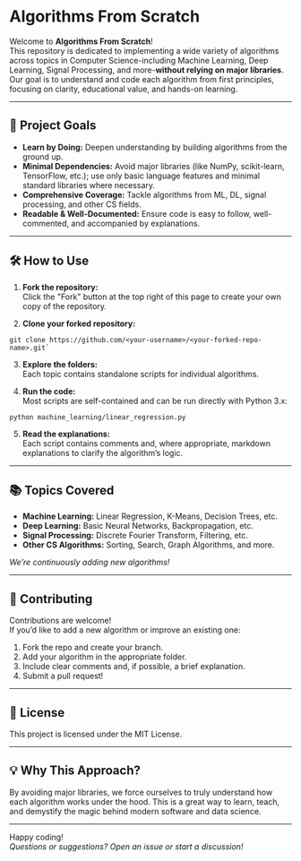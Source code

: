 # Algorithms From Scratch

Welcome to **Algorithms From Scratch**!  
This repository is dedicated to implementing a wide variety of algorithms across topics in Computer Science-including Machine Learning, Deep Learning, Signal Processing, and more-**without relying on major libraries**. Our goal is to understand and code each algorithm from first principles, focusing on clarity, educational value, and hands-on learning.

---

## 🚀 Project Goals

- **Learn by Doing:** Deepen understanding by building algorithms from the ground up.
- **Minimal Dependencies:** Avoid major libraries (like NumPy, scikit-learn, TensorFlow, etc.); use only basic language features and minimal standard libraries where necessary.
- **Comprehensive Coverage:** Tackle algorithms from ML, DL, signal processing, and other CS fields.
- **Readable & Well-Documented:** Ensure code is easy to follow, well-commented, and accompanied by explanations.

---

## 🛠️ How to Use

1. **Fork the repository:**  
   Click the "Fork" button at the top right of this page to create your own copy of the repository.

2. **Clone your forked repository:**

```
git clone https://github.com/<your-username>/<your-forked-repo-name>.git`
```

3. **Explore the folders:**  
Each topic contains standalone scripts for individual algorithms.

4. **Run the code:**  
Most scripts are self-contained and can be run directly with Python 3.x:

```
python machine_learning/linear_regression.py
```

5. **Read the explanations:**  
Each script contains comments and, where appropriate, markdown explanations to clarify the algorithm’s logic.

---

## 📚 Topics Covered

- **Machine Learning:** Linear Regression, K-Means, Decision Trees, etc.
- **Deep Learning:** Basic Neural Networks, Backpropagation, etc.
- **Signal Processing:** Discrete Fourier Transform, Filtering, etc.
- **Other CS Algorithms:** Sorting, Search, Graph Algorithms, and more.

*We’re continuously adding new algorithms!*

---

## 🤝 Contributing

Contributions are welcome!  
If you’d like to add a new algorithm or improve an existing one:

1. Fork the repo and create your branch.
2. Add your algorithm in the appropriate folder.
3. Include clear comments and, if possible, a brief explanation.
4. Submit a pull request!

---

## 📝 License

This project is licensed under the MIT License.

---

## 💡 Why This Approach?

By avoiding major libraries, we force ourselves to truly understand how each algorithm works under the hood. This is a great way to learn, teach, and demystify the magic behind modern software and data science.

---

Happy coding!  
*Questions or suggestions? Open an issue or start a discussion!*
